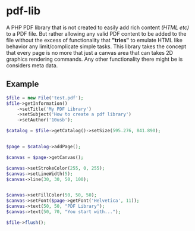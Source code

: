 # pdf-lib

A PHP PDF library that is not created to easily add rich content *(HTML etc)* to a PDF file. But rather allowing any valid PDF content to be added to the file without the excess of functionality that **"tries"** to emulate HTML like behavior any limit/complicate simple tasks. This library takes the concept that every page is no more that just a canvas area that can takes 2D graphics rendering commands. Any other functionality there might be is considers meta data.


## Example
```php
$file = new File('test.pdf');
$file->getInformation()
	->setTitle('My PDF Library')
	->setSubject('How to create a pdf library')
	->setAuthor('10usb');

$catalog = $file->getCatalog()->setSize(595.276, 841.890);


$page = $catalog->addPage();

$canvas = $page->getCanvas();

$canvas->setStrokeColor(255, 0, 255);
$canvas->setLineWidth(5);
$canvas->line(30, 30, 50, 100);


$canvas->setFillColor(50, 50, 50);
$canvas->setFont($page->getFont('Helvetica', 11));
$canvas->text(50, 50, "PDF Library");
$canvas->text(50, 70, "You start with...");

$file->flush();
```